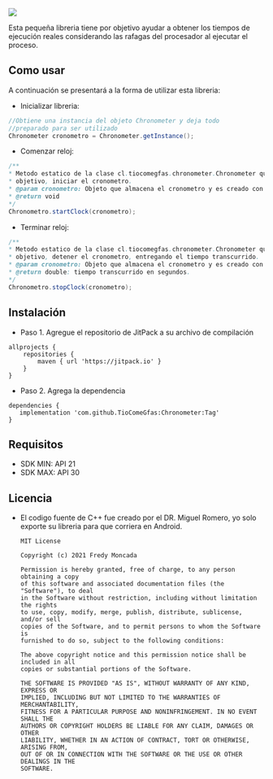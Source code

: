 [![](https://jitpack.io/v/TioComeGfas/Chronometer.svg)](https://jitpack.io/#TioComeGfas/Chronometer)


Esta pequeña libreria tiene por objetivo ayudar a obtener los tiempos de ejecución reales considerando las rafagas del procesador al ejecutar el proceso.

## Como usar

A continuación se presentará a la forma de utilizar esta libreria:

- Inicializar libreria:
```Java
//Obtiene una instancia del objeto Chronometer y deja todo
//preparado para ser utilizado
Chronometer cronometro = Chronometer.getInstance();
```

- Comenzar reloj:
```Java
/**
* Metodo estatico de la clase cl.tiocomegfas.chronometer.Chronometer que tiene por
* objetivo, iniciar el cronometro.
* @param cronometro: Objeto que almacena el cronometro y es creado con anterioridad
* @return void
*/
Chronometro.startClock(cronometro);
```

- Terminar reloj:
```Java
/**
* Metodo estatico de la clase cl.tiocomegfas.chronometer.Chronometer que tiene por
* objetivo, detener el cronometro, entregando el tiempo transcurrido.
* @param cronometro: Objeto que almacena el cronometro y es creado con anterioridad.
* @return double: tiempo transcurrido en segundos.
*/
Chronometro.stopClock(cronometro);
```

## Instalación

- Paso 1. Agregue el repositorio de JitPack a su archivo de compilación

```Gradle
allprojects {
    repositories {
        maven { url 'https://jitpack.io' }
    }
}
```
- Paso 2. Agrega la dependencia
```Gradle
dependencies {
   implementation 'com.github.TioComeGfas:Chronometer:Tag'
}
```

## Requisitos
- SDK MIN: API 21
- SDK MAX: API 30

## Licencia
- El codigo fuente de C++ fue creado por el DR. Miguel Romero, yo solo exporte su libreria para que corriera en Android.

      MIT License

      Copyright (c) 2021 Fredy Moncada

      Permission is hereby granted, free of charge, to any person obtaining a copy
      of this software and associated documentation files (the "Software"), to deal
      in the Software without restriction, including without limitation the rights
      to use, copy, modify, merge, publish, distribute, sublicense, and/or sell
      copies of the Software, and to permit persons to whom the Software is
      furnished to do so, subject to the following conditions:

      The above copyright notice and this permission notice shall be included in all
      copies or substantial portions of the Software.

      THE SOFTWARE IS PROVIDED "AS IS", WITHOUT WARRANTY OF ANY KIND, EXPRESS OR
      IMPLIED, INCLUDING BUT NOT LIMITED TO THE WARRANTIES OF MERCHANTABILITY,
      FITNESS FOR A PARTICULAR PURPOSE AND NONINFRINGEMENT. IN NO EVENT SHALL THE
      AUTHORS OR COPYRIGHT HOLDERS BE LIABLE FOR ANY CLAIM, DAMAGES OR OTHER
      LIABILITY, WHETHER IN AN ACTION OF CONTRACT, TORT OR OTHERWISE, ARISING FROM,
      OUT OF OR IN CONNECTION WITH THE SOFTWARE OR THE USE OR OTHER DEALINGS IN THE
      SOFTWARE.
